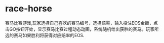 # race-horse
赛马比赛游戏,玩家选择自己喜欢的赛马编号，选择赔率，输入投注EOS金额，点击GO按钮开始，显示赛马比赛过程动态动画，系统随机给出获胜的赛马。玩家所选的赛马如果胜利将获得对应赔率的EOS.
